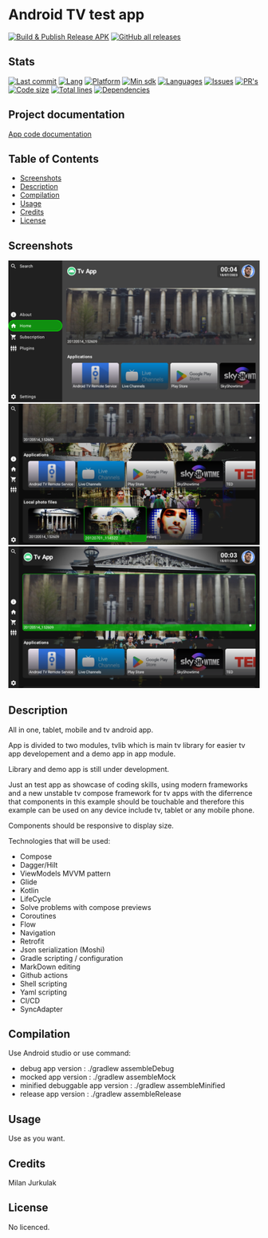 # Android TV test app

[![Build & Publish Release APK](https://github.com/mimoccc/tvapp/actions/workflows/build-gradle-project.yml/badge.svg)](https://github.com/mimoccc/tvapp/actions/workflows/build-gradle-project.yml)
[![GitHub all releases](https://img.shields.io/github/downloads/mimoccc/tvapp/total)](https://github.com/mimoccc/tvapp/releases)

## Stats

[![Last commit](https://img.shields.io/github/last-commit/mimoccc/tvapp?color=FFC877)](#)
[![Lang](https://img.shields.io/github/languages/top/mimoccc/tvapp?color=FFC877)](#)
[![Platform](https://img.shields.io/badge/Platform-Android-FFC877.svg)](#)
[![Min sdk](https://img.shields.io/badge/minSdkVersion-21-FFC877.svg)](#)
[![Languages](https://img.shields.io/github/languages/count/mimoccc/tvapp?color=FFC877)](#)
[![Issues](https://img.shields.io/github/issues-raw/mimoccc/tvapp?color=FFC877)](#)
[![PR's](https://img.shields.io/badge/PRs-welcome-FFC877.svg)](#)
[![Code size](https://img.shields.io/github/languages/code-size/mimoccc/tvapp?color=FFC877)](#)
[![Total lines](https://img.shields.io/tokei/lines/github/mimoccc/tvapp?color=FFC877)](#)
[![Dependencies](https://img.shields.io/librariesio/github/mimoccc/tvapp?color=FFC877)](#)

## Project documentation

[App code documentation](./wiki/documentation/index.md)

## Table of Contents

- [Screenshots](#screenshots)
- [Description](#description)
- [Compilation](#compilation)
- [Usage](#usage)
- [Credits](#credits)
- [License](#license)

## Screenshots

![](screenshots/Screenshot_20230718_020504.png)
![](screenshots/Screenshot_20230718_020440.png)
![](screenshots/Screenshot_20230718_020340.png)

## Description

All in one, tablet, mobile and tv android app.

App is divided to two modules, tvlib which is main tv library for easier tv app developement 
and a demo app in app module.

Library and demo app is still under development.

Just an test app as showcase of coding skills, using modern frameworks  
and a new unstable tv compose framework for tv apps with the diferrence  
that components in this example should be touchable and therefore this  
example can be used on any device include tv, tablet or any mobile phone.

Components should be responsive to display size.

Technologies that will be used:

- Compose
- Dagger/Hilt
- ViewModels MVVM pattern
- Glide
- Kotlin
- LifeCycle
- Solve problems with compose previews
- Coroutines
- Flow
- Navigation
- Retrofit
- Json serialization (Moshi)
- Gradle scripting / configuration
- MarkDown editing
- Github actions
- Shell scripting
- Yaml scripting
- CI/CD
- SyncAdapter



## Compilation

Use Android studio or use command:

- debug app version :
  ./gradlew assembleDebug
- mocked app version :
  ./gradlew assembleMock
- minified debuggable app version :
  ./gradlew assembleMinified
- release app version :
  ./gradlew assembleRelease

## Usage

Use as you want.

## Credits

Milan Jurkulak

## License

No licenced.